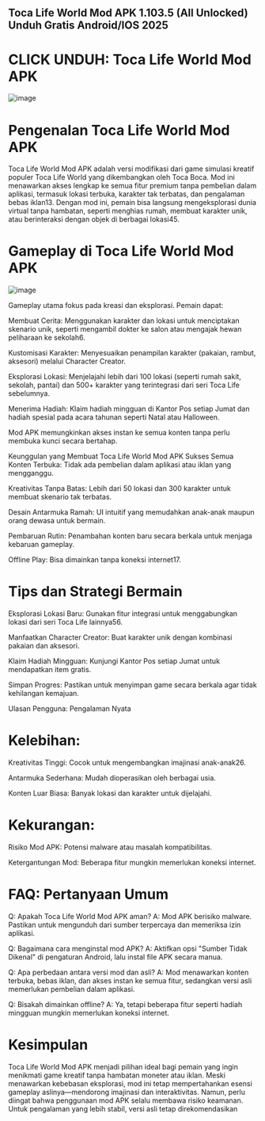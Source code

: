 ## Toca Life World Mod APK 1.103.5 (All Unlocked) Unduh Gratis Android/IOS 2025

# CLICK UNDUH: Toca Life World Mod APK

![image](https://github.com/user-attachments/assets/cc8a3c19-7542-4b85-abf4-8f928f8ae7b8)

# Pengenalan Toca Life World Mod APK

Toca Life World Mod APK adalah versi modifikasi dari game simulasi kreatif populer Toca Life World yang dikembangkan oleh Toca Boca. Mod ini menawarkan akses lengkap ke semua fitur premium tanpa pembelian dalam aplikasi, termasuk lokasi terbuka, karakter tak terbatas, dan pengalaman bebas iklan13. Dengan mod ini, pemain bisa langsung mengeksplorasi dunia virtual tanpa hambatan, seperti menghias rumah, membuat karakter unik, atau berinteraksi dengan objek di berbagai lokasi45.

# Gameplay di Toca Life World Mod APK

![image](https://github.com/user-attachments/assets/e9d3681f-16f2-4669-aa3a-b1ab2af408e1)

Gameplay utama fokus pada kreasi dan eksplorasi. Pemain dapat:

Membuat Cerita: Menggunakan karakter dan lokasi untuk menciptakan skenario unik, seperti mengambil dokter ke salon atau mengajak hewan peliharaan ke sekolah6.

Kustomisasi Karakter: Menyesuaikan penampilan karakter (pakaian, rambut, aksesori) melalui Character Creator.

Eksplorasi Lokasi: Menjelajahi lebih dari 100 lokasi (seperti rumah sakit, sekolah, pantai) dan 500+ karakter yang terintegrasi dari seri Toca Life sebelumnya.

Menerima Hadiah: Klaim hadiah mingguan di Kantor Pos setiap Jumat dan hadiah spesial pada acara tahunan seperti Natal atau Halloween.

Mod APK memungkinkan akses instan ke semua konten tanpa perlu membuka kunci secara bertahap.

Keunggulan yang Membuat Toca Life World Mod APK Sukses
Semua Konten Terbuka: Tidak ada pembelian dalam aplikasi atau iklan yang mengganggu.

Kreativitas Tanpa Batas: Lebih dari 50 lokasi dan 300 karakter untuk membuat skenario tak terbatas.

Desain Antarmuka Ramah: UI intuitif yang memudahkan anak-anak maupun orang dewasa untuk bermain.

Pembaruan Rutin: Penambahan konten baru secara berkala untuk menjaga kebaruan gameplay.

Offline Play: Bisa dimainkan tanpa koneksi internet17.

# Tips dan Strategi Bermain
Eksplorasi Lokasi Baru: Gunakan fitur integrasi untuk menggabungkan lokasi dari seri Toca Life lainnya56.

Manfaatkan Character Creator: Buat karakter unik dengan kombinasi pakaian dan aksesori.

Klaim Hadiah Mingguan: Kunjungi Kantor Pos setiap Jumat untuk mendapatkan item gratis.

Simpan Progres: Pastikan untuk menyimpan game secara berkala agar tidak kehilangan kemajuan.

Ulasan Pengguna: Pengalaman Nyata
# Kelebihan:

Kreativitas Tinggi: Cocok untuk mengembangkan imajinasi anak-anak26.

Antarmuka Sederhana: Mudah dioperasikan oleh berbagai usia.

Konten Luar Biasa: Banyak lokasi dan karakter untuk dijelajahi.

# Kekurangan:

Risiko Mod APK: Potensi malware atau masalah kompatibilitas.

Ketergantungan Mod: Beberapa fitur mungkin memerlukan koneksi internet.

# FAQ: Pertanyaan Umum
Q: Apakah Toca Life World Mod APK aman?
A: Mod APK berisiko malware. Pastikan untuk mengunduh dari sumber terpercaya dan memeriksa izin aplikasi.

Q: Bagaimana cara menginstal mod APK?
A: Aktifkan opsi "Sumber Tidak Dikenal" di pengaturan Android, lalu instal file APK secara manua.

Q: Apa perbedaan antara versi mod dan asli?
A: Mod menawarkan konten terbuka, bebas iklan, dan akses instan ke semua fitur, sedangkan versi asli memerlukan pembelian dalam aplikasi.

Q: Bisakah dimainkan offline?
A: Ya, tetapi beberapa fitur seperti hadiah mingguan mungkin memerlukan koneksi internet.

# Kesimpulan
Toca Life World Mod APK menjadi pilihan ideal bagi pemain yang ingin menikmati game kreatif tanpa hambatan moneter atau iklan. Meski menawarkan kebebasan eksplorasi, mod ini tetap mempertahankan esensi gameplay aslinya—mendorong imajinasi dan interaktivitas. Namun, perlu diingat bahwa penggunaan mod APK selalu membawa risiko keamanan. Untuk pengalaman yang lebih stabil, versi asli tetap direkomendasikan
